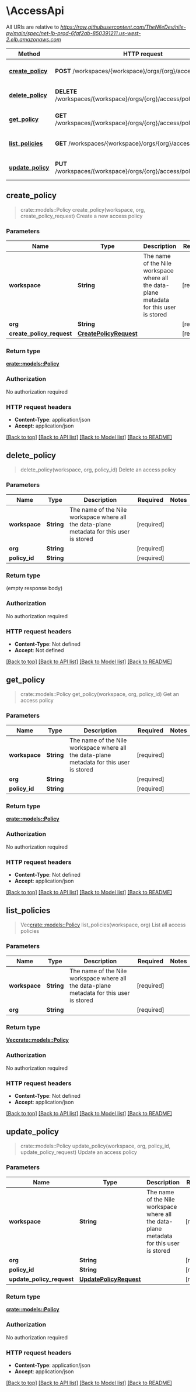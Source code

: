 # \AccessApi

All URIs are relative to *https://raw.githubusercontent.com/TheNileDev/nile-py/main/spec/net-lb-prod-6faf2ab-850391211.us-west-2.elb.amazonaws.com*

Method | HTTP request | Description
------------- | ------------- | -------------
[**create_policy**](AccessApi.md#create_policy) | **POST** /workspaces/{workspace}/orgs/{org}/access/policies | Create a new access policy
[**delete_policy**](AccessApi.md#delete_policy) | **DELETE** /workspaces/{workspace}/orgs/{org}/access/policies/{policyId} | Delete an access policy
[**get_policy**](AccessApi.md#get_policy) | **GET** /workspaces/{workspace}/orgs/{org}/access/policies/{policyId} | Get an access policy
[**list_policies**](AccessApi.md#list_policies) | **GET** /workspaces/{workspace}/orgs/{org}/access/policies | List all access policies
[**update_policy**](AccessApi.md#update_policy) | **PUT** /workspaces/{workspace}/orgs/{org}/access/policies/{policyId} | Update an access policy



## create_policy

> crate::models::Policy create_policy(workspace, org, create_policy_request)
Create a new access policy

### Parameters


Name | Type | Description  | Required | Notes
------------- | ------------- | ------------- | ------------- | -------------
**workspace** | **String** | The name of the Nile workspace where all the data-plane metadata for this user is stored | [required] |
**org** | **String** |  | [required] |
**create_policy_request** | [**CreatePolicyRequest**](CreatePolicyRequest.md) |  | [required] |

### Return type

[**crate::models::Policy**](Policy.md)

### Authorization

No authorization required

### HTTP request headers

- **Content-Type**: application/json
- **Accept**: application/json

[[Back to top]](#) [[Back to API list]](../README.md#documentation-for-api-endpoints) [[Back to Model list]](../README.md#documentation-for-models) [[Back to README]](../README.md)


## delete_policy

> delete_policy(workspace, org, policy_id)
Delete an access policy

### Parameters


Name | Type | Description  | Required | Notes
------------- | ------------- | ------------- | ------------- | -------------
**workspace** | **String** | The name of the Nile workspace where all the data-plane metadata for this user is stored | [required] |
**org** | **String** |  | [required] |
**policy_id** | **String** |  | [required] |

### Return type

 (empty response body)

### Authorization

No authorization required

### HTTP request headers

- **Content-Type**: Not defined
- **Accept**: Not defined

[[Back to top]](#) [[Back to API list]](../README.md#documentation-for-api-endpoints) [[Back to Model list]](../README.md#documentation-for-models) [[Back to README]](../README.md)


## get_policy

> crate::models::Policy get_policy(workspace, org, policy_id)
Get an access policy

### Parameters


Name | Type | Description  | Required | Notes
------------- | ------------- | ------------- | ------------- | -------------
**workspace** | **String** | The name of the Nile workspace where all the data-plane metadata for this user is stored | [required] |
**org** | **String** |  | [required] |
**policy_id** | **String** |  | [required] |

### Return type

[**crate::models::Policy**](Policy.md)

### Authorization

No authorization required

### HTTP request headers

- **Content-Type**: Not defined
- **Accept**: application/json

[[Back to top]](#) [[Back to API list]](../README.md#documentation-for-api-endpoints) [[Back to Model list]](../README.md#documentation-for-models) [[Back to README]](../README.md)


## list_policies

> Vec<crate::models::Policy> list_policies(workspace, org)
List all access policies

### Parameters


Name | Type | Description  | Required | Notes
------------- | ------------- | ------------- | ------------- | -------------
**workspace** | **String** | The name of the Nile workspace where all the data-plane metadata for this user is stored | [required] |
**org** | **String** |  | [required] |

### Return type

[**Vec<crate::models::Policy>**](Policy.md)

### Authorization

No authorization required

### HTTP request headers

- **Content-Type**: Not defined
- **Accept**: application/json

[[Back to top]](#) [[Back to API list]](../README.md#documentation-for-api-endpoints) [[Back to Model list]](../README.md#documentation-for-models) [[Back to README]](../README.md)


## update_policy

> crate::models::Policy update_policy(workspace, org, policy_id, update_policy_request)
Update an access policy

### Parameters


Name | Type | Description  | Required | Notes
------------- | ------------- | ------------- | ------------- | -------------
**workspace** | **String** | The name of the Nile workspace where all the data-plane metadata for this user is stored | [required] |
**org** | **String** |  | [required] |
**policy_id** | **String** |  | [required] |
**update_policy_request** | [**UpdatePolicyRequest**](UpdatePolicyRequest.md) |  | [required] |

### Return type

[**crate::models::Policy**](Policy.md)

### Authorization

No authorization required

### HTTP request headers

- **Content-Type**: application/json
- **Accept**: application/json

[[Back to top]](#) [[Back to API list]](../README.md#documentation-for-api-endpoints) [[Back to Model list]](../README.md#documentation-for-models) [[Back to README]](../README.md)

